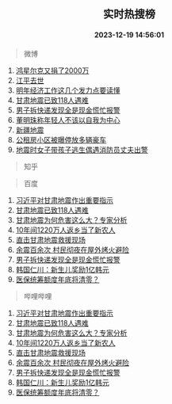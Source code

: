 <div align="center"><h2>实时热搜榜</h2><h4>2023-12-19 14:56:01</h4></div>

> 微博  

1. [鸿星尔克又捐了2000万](https://s.weibo.com/weibo?q=%23%E9%B8%BF%E6%98%9F%E5%B0%94%E5%85%8B%E5%8F%88%E6%8D%90%E4%BA%862000%E4%B8%87%23&t=31&band_rank=1&Refer=top)<br />
2. [江平去世](https://s.weibo.com/weibo?q=%23%E6%B1%9F%E5%B9%B3%E5%8E%BB%E4%B8%96%23&t=31&band_rank=2&Refer=top)<br />
3. [明年经济工作这几个发力点要读懂](https://s.weibo.com/weibo?q=%23%E6%98%8E%E5%B9%B4%E7%BB%8F%E6%B5%8E%E5%B7%A5%E4%BD%9C%E8%BF%99%E5%87%A0%E4%B8%AA%E5%8F%91%E5%8A%9B%E7%82%B9%E8%A6%81%E8%AF%BB%E6%87%82%23&t=31&band_rank=3&Refer=top)<br />
4. [甘肃地震已致118人遇难](https://s.weibo.com/weibo?q=%23%E7%94%98%E8%82%83%E5%9C%B0%E9%9C%87%E5%B7%B2%E8%87%B4118%E4%BA%BA%E9%81%87%E9%9A%BE%23&t=31&band_rank=4&Refer=top)<br />
5. [男子拆快递发现全是现金慌忙报警](https://s.weibo.com/weibo?q=%23%E7%94%B7%E5%AD%90%E6%8B%86%E5%BF%AB%E9%80%92%E5%8F%91%E7%8E%B0%E5%85%A8%E6%98%AF%E7%8E%B0%E9%87%91%E6%85%8C%E5%BF%99%E6%8A%A5%E8%AD%A6%23&t=31&band_rank=5&Refer=top)<br />
6. [董明珠称年轻人不该以自我为中心](https://s.weibo.com/weibo?q=%23%E8%91%A3%E6%98%8E%E7%8F%A0%E7%A7%B0%E5%B9%B4%E8%BD%BB%E4%BA%BA%E4%B8%8D%E8%AF%A5%E4%BB%A5%E8%87%AA%E6%88%91%E4%B8%BA%E4%B8%AD%E5%BF%83%23&t=31&band_rank=6&Refer=top)<br />
7. [新疆地震](https://s.weibo.com/weibo?q=%23%E6%96%B0%E7%96%86%E5%9C%B0%E9%9C%87%23&t=31&band_rank=7&Refer=top)<br />
8. [公租房小区被曝停放多辆豪车](https://s.weibo.com/weibo?q=%23%E5%85%AC%E7%A7%9F%E6%88%BF%E5%B0%8F%E5%8C%BA%E8%A2%AB%E6%9B%9D%E5%81%9C%E6%94%BE%E5%A4%9A%E8%BE%86%E8%B1%AA%E8%BD%A6%23&t=31&band_rank=8&Refer=top)<br />
9. [地震时女子带孩子逃生偶遇消防员丈夫出警](https://s.weibo.com/weibo?q=%23%E5%9C%B0%E9%9C%87%E6%97%B6%E5%A5%B3%E5%AD%90%E5%B8%A6%E5%AD%A9%E5%AD%90%E9%80%83%E7%94%9F%E5%81%B6%E9%81%87%E6%B6%88%E9%98%B2%E5%91%98%E4%B8%88%E5%A4%AB%E5%87%BA%E8%AD%A6%23&t=31&band_rank=9&Refer=top)<br />

> 知乎  


> 百度  

1. [习近平对甘肃地震作出重要指示](https://www.baidu.com/s?wd=%E4%B9%A0%E8%BF%91%E5%B9%B3%E5%AF%B9%E7%94%98%E8%82%83%E5%9C%B0%E9%9C%87%E4%BD%9C%E5%87%BA%E9%87%8D%E8%A6%81%E6%8C%87%E7%A4%BA&sa=fyb_news&rsv_dl=fyb_news)<br />
2. [甘肃地震已致118人遇难](https://www.baidu.com/s?wd=%E7%94%98%E8%82%83%E5%9C%B0%E9%9C%87%E5%B7%B2%E8%87%B4118%E4%BA%BA%E9%81%87%E9%9A%BE&sa=fyb_news&rsv_dl=fyb_news)<br />
3. [甘肃地震为何危害这么大？专家分析](https://www.baidu.com/s?wd=%E7%94%98%E8%82%83%E5%9C%B0%E9%9C%87%E4%B8%BA%E4%BD%95%E5%8D%B1%E5%AE%B3%E8%BF%99%E4%B9%88%E5%A4%A7%EF%BC%9F%E4%B8%93%E5%AE%B6%E5%88%86%E6%9E%90&sa=fyb_news&rsv_dl=fyb_news)<br />
4. [10年间1220万人返乡当了新农人](https://www.baidu.com/s?wd=10%E5%B9%B4%E9%97%B41220%E4%B8%87%E4%BA%BA%E8%BF%94%E4%B9%A1%E5%BD%93%E4%BA%86%E6%96%B0%E5%86%9C%E4%BA%BA&sa=fyb_news&rsv_dl=fyb_news)<br />
5. [直击甘肃地震救援现场](https://www.baidu.com/s?wd=%E7%9B%B4%E5%87%BB%E7%94%98%E8%82%83%E5%9C%B0%E9%9C%87%E6%95%91%E6%8F%B4%E7%8E%B0%E5%9C%BA&sa=fyb_news&rsv_dl=fyb_news)<br />
6. [余震百余次 村民彻夜在屋外烤火避险](https://www.baidu.com/s?wd=%E4%BD%99%E9%9C%87%E7%99%BE%E4%BD%99%E6%AC%A1+%E6%9D%91%E6%B0%91%E5%BD%BB%E5%A4%9C%E5%9C%A8%E5%B1%8B%E5%A4%96%E7%83%A4%E7%81%AB%E9%81%BF%E9%99%A9&sa=fyb_news&rsv_dl=fyb_news)<br />
7. [男子拆快递发现全是现金慌忙报警](https://www.baidu.com/s?wd=%E7%94%B7%E5%AD%90%E6%8B%86%E5%BF%AB%E9%80%92%E5%8F%91%E7%8E%B0%E5%85%A8%E6%98%AF%E7%8E%B0%E9%87%91%E6%85%8C%E5%BF%99%E6%8A%A5%E8%AD%A6&sa=fyb_news&rsv_dl=fyb_news)<br />
8. [韩国仁川：新生儿奖励1亿韩元](https://www.baidu.com/s?wd=%E9%9F%A9%E5%9B%BD%E4%BB%81%E5%B7%9D%EF%BC%9A%E6%96%B0%E7%94%9F%E5%84%BF%E5%A5%96%E5%8A%B11%E4%BA%BF%E9%9F%A9%E5%85%83&sa=fyb_news&rsv_dl=fyb_news)<br />
9. [医保统筹额度年底将清零？](https://www.baidu.com/s?wd=%E5%8C%BB%E4%BF%9D%E7%BB%9F%E7%AD%B9%E9%A2%9D%E5%BA%A6%E5%B9%B4%E5%BA%95%E5%B0%86%E6%B8%85%E9%9B%B6%EF%BC%9F&sa=fyb_news&rsv_dl=fyb_news)<br />

> 哔哩哔哩  

1. [习近平对甘肃地震作出重要指示](https://www.baidu.com/s?wd=%E4%B9%A0%E8%BF%91%E5%B9%B3%E5%AF%B9%E7%94%98%E8%82%83%E5%9C%B0%E9%9C%87%E4%BD%9C%E5%87%BA%E9%87%8D%E8%A6%81%E6%8C%87%E7%A4%BA&sa=fyb_news&rsv_dl=fyb_news)<br />
2. [甘肃地震已致118人遇难](https://www.baidu.com/s?wd=%E7%94%98%E8%82%83%E5%9C%B0%E9%9C%87%E5%B7%B2%E8%87%B4118%E4%BA%BA%E9%81%87%E9%9A%BE&sa=fyb_news&rsv_dl=fyb_news)<br />
3. [甘肃地震为何危害这么大？专家分析](https://www.baidu.com/s?wd=%E7%94%98%E8%82%83%E5%9C%B0%E9%9C%87%E4%B8%BA%E4%BD%95%E5%8D%B1%E5%AE%B3%E8%BF%99%E4%B9%88%E5%A4%A7%EF%BC%9F%E4%B8%93%E5%AE%B6%E5%88%86%E6%9E%90&sa=fyb_news&rsv_dl=fyb_news)<br />
4. [10年间1220万人返乡当了新农人](https://www.baidu.com/s?wd=10%E5%B9%B4%E9%97%B41220%E4%B8%87%E4%BA%BA%E8%BF%94%E4%B9%A1%E5%BD%93%E4%BA%86%E6%96%B0%E5%86%9C%E4%BA%BA&sa=fyb_news&rsv_dl=fyb_news)<br />
5. [直击甘肃地震救援现场](https://www.baidu.com/s?wd=%E7%9B%B4%E5%87%BB%E7%94%98%E8%82%83%E5%9C%B0%E9%9C%87%E6%95%91%E6%8F%B4%E7%8E%B0%E5%9C%BA&sa=fyb_news&rsv_dl=fyb_news)<br />
6. [余震百余次 村民彻夜在屋外烤火避险](https://www.baidu.com/s?wd=%E4%BD%99%E9%9C%87%E7%99%BE%E4%BD%99%E6%AC%A1+%E6%9D%91%E6%B0%91%E5%BD%BB%E5%A4%9C%E5%9C%A8%E5%B1%8B%E5%A4%96%E7%83%A4%E7%81%AB%E9%81%BF%E9%99%A9&sa=fyb_news&rsv_dl=fyb_news)<br />
7. [男子拆快递发现全是现金慌忙报警](https://www.baidu.com/s?wd=%E7%94%B7%E5%AD%90%E6%8B%86%E5%BF%AB%E9%80%92%E5%8F%91%E7%8E%B0%E5%85%A8%E6%98%AF%E7%8E%B0%E9%87%91%E6%85%8C%E5%BF%99%E6%8A%A5%E8%AD%A6&sa=fyb_news&rsv_dl=fyb_news)<br />
8. [韩国仁川：新生儿奖励1亿韩元](https://www.baidu.com/s?wd=%E9%9F%A9%E5%9B%BD%E4%BB%81%E5%B7%9D%EF%BC%9A%E6%96%B0%E7%94%9F%E5%84%BF%E5%A5%96%E5%8A%B11%E4%BA%BF%E9%9F%A9%E5%85%83&sa=fyb_news&rsv_dl=fyb_news)<br />
9. [医保统筹额度年底将清零？](https://www.baidu.com/s?wd=%E5%8C%BB%E4%BF%9D%E7%BB%9F%E7%AD%B9%E9%A2%9D%E5%BA%A6%E5%B9%B4%E5%BA%95%E5%B0%86%E6%B8%85%E9%9B%B6%EF%BC%9F&sa=fyb_news&rsv_dl=fyb_news)<br />
